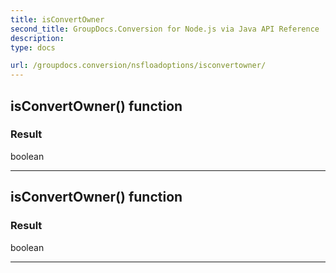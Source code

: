 ```yaml
---
title: isConvertOwner
second_title: GroupDocs.Conversion for Node.js via Java API Reference
description: 
type: docs

url: /groupdocs.conversion/nsfloadoptions/isconvertowner/
---
```


## isConvertOwner()  function


### Result
boolean


---


## isConvertOwner()  function


### Result
boolean


---



